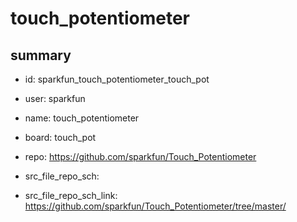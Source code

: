 # touch_potentiometer
 
## summary 
* id: sparkfun_touch_potentiometer_touch_pot
* user: sparkfun
* name: touch_potentiometer
* board: touch_pot
* repo: https://github.com/sparkfun/Touch_Potentiometer



* src_file_repo_sch: 
* src_file_repo_sch_link: https://github.com/sparkfun/Touch_Potentiometer/tree/master/






